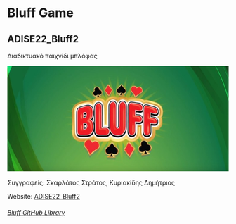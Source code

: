 # Bluff Game
## ADISE22_Bluff2

Διαδικτυακό παιχνίδι μπλόφας

![alt tag](https://raw.githubusercontent.com/iee-ihu-gr-course1941/ADISE22_Bluff2/main/images/Bluff.jpg)

Συγγραφείς: Σκαρλάτος Στράτος, Κυριακίδης Δημήτριος

Website: [ADISE22_Bluff2](https://195.251.123.31/~it032378/ADISE22_Bluff2/)

###### [Bluff GitHub Library](https://github.com/iee-ihu-gr-course1941/ADISE22_Bluff2)

